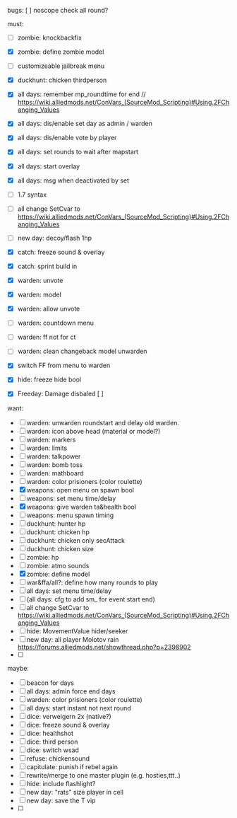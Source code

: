 bugs:
  [ ] noscope check all round?


must:
- [ ] zombie: knockbackfix
- [x] zombie: define zombie model
- [ ] customizeable jailbreak menu
- [x] duckhunt: chicken thirdperson
- [x] all days: remember mp_roundtime for end // https://wiki.alliedmods.net/ConVars_(SourceMod_Scripting)#Using.2FChanging_Values
- [x] all days: dis/enable set day as admin / warden
- [x] all days: dis/enable vote by player
- [x] all days: set rounds to wait after mapstart
- [x] all days: start overlay
- [x] all days: msg when deactivated by set
- [ ] 1.7 syntax
- [ ] all change SetCvar to https://wiki.alliedmods.net/ConVars_(SourceMod_Scripting)#Using.2FChanging_Values
- [ ] new day: decoy/flash 1hp
- [x] catch: freeze sound & overlay
- [x] catch: sprint build in
- [x] warden: unvote
- [x] warden: model
- [x] warden: allow unvote
- [ ] warden: countdown menu
- [ ] warden: ff not for ct
- [ ] warden: clean changeback model unwarden
- [x] switch FF from menu to warden
- [x] hide: freeze hide bool
- [x] Freeday: Damage disbaled 
  [ ] 


want:
- [ ] warden: unwarden roundstart and delay old warden.
- [ ] warden: icon above head (material or model?)
- [ ] warden: markers
- [ ] warden: limits
- [ ] warden: talkpower
- [ ] warden: bomb toss
- [ ] warden: mathboard
- [ ] warden: color prisioners (color roulette)
- [x] weapons: open menu on spawn bool
- [ ] weapons: set menu time/delay
- [x] weapons: give warden ta&health bool
- [ ] weapons: menu spawn timing
- [ ] duckhunt: hunter hp
- [ ] duckhunt: chicken hp
- [ ] duckhunt: chicken only secAttack
- [ ] duckhunt: chicken size
- [ ] zombie: hp
- [ ] zombie: atmo sounds
- [x] zombie: define model
- [ ] war&ffa/all?: define how many rounds to play
- [ ] all days: set menu time/delay
- [ ] (all days: cfg to add sm_ for event start end)
- [ ] all change SetCvar to https://wiki.alliedmods.net/ConVars_(SourceMod_Scripting)#Using.2FChanging_Values
- [ ] hide: MovementValue hider/seeker
- [ ] new day: all player Molotov rain https://forums.alliedmods.net/showthread.php?p=2398902
- [ ] 


maybe:
- [ ] beacon for days
- [ ] all days: admin force end days
- [ ] warden: color prisioners (color roulette)
- [ ] all days: start instant not next round
- [ ] dice: verweigern 2x (native?)
- [ ] dice: freeze sound & overlay
- [ ] dice: healthshot
- [ ] dice: third person
- [ ] dice: switch wsad
- [ ] refuse: chickensound
- [ ] capitulate: punish if rebel again
- [ ] rewrite/merge to one master plugin (e.g. hosties,ttt..)
- [ ] hide: include flashlight?
- [ ] new day: "rats" size player in cell
- [ ] new day: save the T vip
- [ ] 